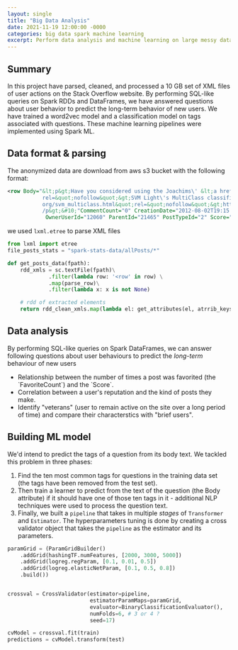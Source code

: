 ```yaml
---
layout: single
title: "Big Data Analysis"
date: 2021-11-19 12:00:00 -0000
categories: big data spark machine learning   
excerpt: Perform data analysis and machine learning on large messy data sets.
---
```

## Summary
In this project have parsed, cleaned, and processed a 10 GB set of XML files of user actions on the Stack Overflow website.
By performing SQL-like queries on Spark RDDs and DataFrames, we have answered questions about user behavior to predict the long-term behavior of new users. We have trained a word2vec model and a classification model on tags associated with questions. These machine learning pipelines were implemented using Spark ML.


## Data format & parsing
The anonymized data are download from aws s3 bucket with the following format:

```xml
<row Body="&lt;p&gt;Have you considered using the Joachims\' &lt;a href=&quot;http://svmlight.joachims.org/svm_multiclass.html&quot;   
           rel=&quot;nofollow&quot;&gt;SVM Light\'s MultiClass classifier&lt;/a&gt;? &#10;&lt;a href=&quot;http://svmlight.joachims.   
           org/svm_multiclass.html&quot;rel=&quot;nofollow&quot;&gt;http://svmlight.joachims.org/svm_multiclass.html&lt;/a&gt;&lt;    
           /p&gt;&#10;"CommentCount="0" CreationDate="2012-08-02T19:15:04.647" Id="33580" LastActivityDate="2012-08-02T19:15:04.647".  
            OwnerUserId="12060" ParentId="21465" PostTypeId="2" Score="1" /> 
```
we used `lxml.etree` to parse XML files

```python
from lxml import etree
file_posts_stats = "spark-stats-data/allPosts/*"

def get_posts_data(fpath):
    rdd_xmls = sc.textFile(fpath)\
             .filter(lambda row: '<row' in row) \
             .map(parse_row)\
             .filter(lambda x: x is not None)

    # rdd of extracted elements
    return rdd_clean_xmls.map(lambda el: get_attributes(el, atrrib_keys))
```

## Data analysis
By performing SQL-like queries on Spark DataFrames, we can answer following questions about user behaviours to predict the *long-term* behaviour of new users

<ul> 
  <li>Relationship between the number of times a post was favorited (the `FavoriteCount`) and the `Score`.</li>
  <li>Correlation between a user's reputation and the kind of posts they make.</li>    
  <li>Identify "veterans" (user to remain active on the site over a long period of time) and compare their characterstics with  "brief   
      users".</li>  
</ul>


## Building ML model
We'd intend to predict the tags of a question from its body text. We tackled this problem in three phases:
1. Find the ten most common tags for questions in the training data set (the tags have been removed from the test set). 
2. Then train a learner to predict from the text of the question (the Body attribute) if it should have one of those ten tags in it - additional NLP techniques were used to process the question text.
3. Finally, we built a `pipeline` that takes in multiple *stages* of `Transformer` and `Estimator`. The hyperparameters tuning is done by creating a cross validator object that takes the `pipeline` as the estimator and its parameters. 

```python
paramGrid = (ParamGridBuilder() 
    .addGrid(hashingTF.numFeatures, [2000, 3000, 5000]) 
    .addGrid(logreg.regParam, [0.1, 0.01, 0.5])
    .addGrid(logreg.elasticNetParam, [0.1, 0.5, 0.8])         
    .build())


crossval = CrossValidator(estimator=pipeline,
                          estimatorParamMaps=paramGrid,
                          evaluator=BinaryClassificationEvaluator(),
                          numFolds=6, # 3 or 4 ?
                          seed=17)

cvModel = crossval.fit(train)
predictions = cvModel.transform(test)
```
